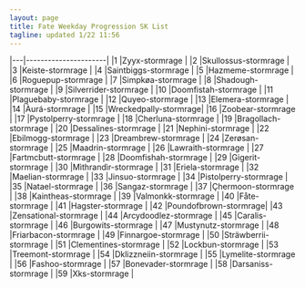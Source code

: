 ```yaml
---
layout: page
title: Fate Weekday Progression SK List
tagline: updated 1/22 11:56
---
```

|---|----------------------|
|1  |Zyyx-stormrage        |
|2  |Skullossus-stormrage  |
|3  |Keiste-stormrage      |
|4  |Saintbiggs-stormrage  |
|5  |Hazmeme-stormrage     |
|6  |Roguepup-stormrage    |
|7  |Simpkøa-stormrage     |
|8  |Shadough-stormrage    |
|9  |Silverrider-stormrage |
|10 |Doomfistah-stormrage  |
|11 |Plaguebaby-stormrage  |
|12 |Quyeo-stormrage       |
|13 |Elemera-stormrage     |
|14 |Àurá-stormrage        |
|15 |Wreckedpally-stormrage|
|16 |Zoobear-stormrage     |
|17 |Pystolperry-stormrage |
|18 |Cherluna-stormrage    |
|19 |Bragollach-stormrage  |
|20 |Dessalines-stormrage  |
|21 |Nephini-stormrage     |
|22 |Ebilmogg-stormrage    |
|23 |Dreambrew-stormrage   |
|24 |Zerøsan-stormrage     |
|25 |Maadrin-stormrage     |
|26 |Lawraith-stormrage    |
|27 |Fartmcbutt-stormrage  |
|28 |Doomfishah-stormrage  |
|29 |Gigerit-stormrage     |
|30 |Mìthrandìr-stormrage  |
|31 |Eriela-stormrage      |
|32 |Maelian-stormrage     |
|33 |Jinsuo-stormrage      |
|34 |Pistolperry-stormrage |
|35 |Natael-stormrage      |
|36 |Sangaz-stormrage      |
|37 |Çhermoon-stormrage    |
|38 |Kaintheas-stormrage   |
|39 |Valmonkk-stormrage    |
|40 |Fåte-stormrage        |
|41 |Hagster-stormrage     |
|42 |Poundofbrown-stormrage|
|43 |Zensational-stormrage |
|44 |Arcydoodlez-stormrage |
|45 |Caralis-stormrage     |
|46 |Burgowits-stormrage   |
|47 |Mustynutz-stormrage   |
|48 |Friarbacon-stormrage  |
|49 |Finnargoe-stormrage   |
|50 |Sträwberrii-stormrage |
|51 |Clementines-stormrage |
|52 |Lockbun-stormrage     |
|53 |Treemont-stormrage    |
|54 |Dklizzneiin-stormrage |
|55 |Lymelite-stormrage    |
|56 |Fashoo-stormrage      |
|57 |Bonevader-stormrage   |
|58 |Darsaniss-stormrage   |
|59 |Xks-stormrage         |
